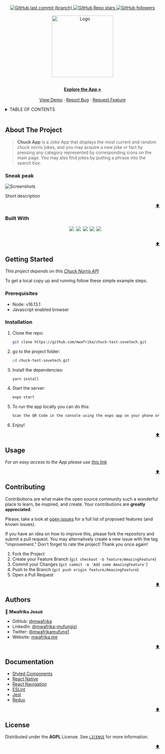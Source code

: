 <div id="top" align="center">
  <a href="https://github.com/mwafrika/chuck-test-sovetech">
    <img alt="GitHub last commit (branch)" src="https://img.shields.io/github/last-commit/mwafrika/chuck-test-sovetech/master?color=blue&style=flat-square">
  </a>
  <a href="https://github.com/mwafrika/chuck-test-sovetech">
    <img alt="GitHub Repo stars" src="https://img.shields.io/github/stars/mwafrika/chuck-test-sovetech?color=green&label=%E2%98%85%20stars%20&style=flat-square">
  </a>
  <a href="https://github.com/mwafrika">
    <img alt="GitHub followers" src="https://img.shields.io/github/followers/mwafrika?color=yellow&logo=github&style=flat-square">
  </a>
</div>

<br />

<div id="header" align="center">
  <a href="#">
    <img src="https://fac.img.pmdstatic.net/fit/http.3A.2F.2Fprd2-bone-image.2Es3-website-eu-west-1.2Eamazonaws.2Ecom.2Fprismamedia_people.2F2017.2F12.2F07.2F4cff230b-512f-4b1d-abbb-90bf253fa9f2.2Ejpeg/345x258/quality/80/crop-from/center/chuck-norris.jpeg" alt="Logo" width="200" height="200">
  </a>
  <p align="center">
    <br />
    <a href="https://res.cloudinary.com/ujuzi/video/upload/v1659475337/videos/XRecorder_Edited_02082022_225850_r5ujnr.mp4"
    target="_blank"><strong>Explore the App »</strong></a>
    <br />
    <br />
    <a href="https://res.cloudinary.com/ujuzi/video/upload/v1659475337/videos/XRecorder_Edited_02082022_225850_r5ujnr.mp4">View Demo</a>
    ·
    <a href="https://github.com/mwafrika/chuck-test-sovetech.git">Report Bug</a>
    ·
    <a href="https://github.com/mwafrika/chuck-test-sovetech.git/issues">Request Feature</a>
  </p>
</div>

<!-- TABLE OF CONTENTS -->
<details>
  <summary>TABLE OF CONTENTS</summary>
  <ol>
    <li>
      <a href="#about-the-project">About The Project</a>
      <ul>
        <li><a href="#Sneak peak">Sneak peak</a></li>
        <li><a href="#built-with">Built With</a></li>
      </ul>
    </li>
    <li>
      <a href="#getting-started">Getting Started</a>
      <ul>
        <li><a href="#prerequisites">Prerequisites</a></li>
        <li><a href="#installation">Installation</a></li>
      </ul>
    </li>
    <li><a href="#usage">Usage</a></li>
    <li><a href="#contributing">Contributing</a></li>
    <li><a href="#authors">Author</a></li>
    <li><a href="#acknowledgments">Documentation</a></li>
    <li><a href="#license">License</a></li>
  </ol>
</details>

<br />

<!-- ABOUT THE PROJECT -->

## About The Project

> **Chuck App** is a Joke App that displays the most current and random chuck norris jokes, and you may acquire a new joke or fact by pressing any category represented by corresponding icons on the main page. You may also find jokes by putting a phrase into the search box.

### Sneak peak

<img alt="Screenshots" src="#">
<p>Short description</p>
<p align="right"><a href="#top">⬆️</a></p>

### Built With

<ul style="display: flex; gap: 6px; justify-content: center">
<img src="https://img.shields.io/badge/react-%2320232a.svg?style=for-the-badge&logo=react&logoColor=%2361DAFB"/>
<img src="https://img.shields.io/badge/redux-%23593d88.svg?style=for-the-badge&logo=redux&logoColor=white"/>
<img src="https://img.shields.io/badge/react-native-%2320232a.svg?style=for-the-badge&logo=react-native&logoColor=%2361DAFB"/>
<img src="https://img.shields.io/badge/react-navigation-%2361DAFB.svg?style=for-the-badge&logo=react-navigation&logoColor=white"/>
<img src="https://img.shields.io/badge/styled-%2338B2AC.svg?style=for-the-badge&logo=styled-components&logoColor=white"/>
<br></br>
</ul>

<p align="right"><a href="#top">⬆️</a></p>

<!-- GETTING STARTED -->

## Getting Started

_This project depends on this [Chuck Norris API](https://api.chucknorris.io/)_

To get a local copy up and running follow these simple example steps.

### Prerequisites

- Node: v16.13.1
- Javascript enabled browser

### Installation

1. Clone the repo:
   ```sh
   git clone https://github.com/mwafrika/chuck-test-sovetech.git
   ```
2. go to the project folder:

   ```sh
   cd chuck-test-sovetech.git
   ```

3. Install the dependencies:

   ```sh
   yarn install
   ```

4. Start the server:

   ```sh
   expo start
   ```

5. To run the app locally you can do this:

   ```sh
   Scan the QR Code in the console using the expo app on your phone or your can use an android simulator on your computer if you have one.
   ```

6. Enjoy!

<p align="right"><a href="#top">⬆️</a></p>

<!-- USAGE EXAMPLES -->

## Usage

_For an easy access to the App please use [this link](#)_

<p align="right"><a href="#top">⬆️</a></p>

<!-- CONTRIBUTING -->

## Contributing

Contributions are what make the open source community such a wonderful place to learn, be inspired, and create. Your contributions are **greatly appreciated**.

Please, take a look at [open issues](https://github.com/mwafrika/chuck-test-sovetech/issues) for a full list of proposed features (and known issues).

If you have an idea on how to improve this, please fork the repository and submit a pull request. You may alternatively create a new issue with the tag "improvement."
Don't forget to rate the project! Thank you once again!

1. Fork the Project
2. Create your Feature Branch (`git checkout -b feature/AmazingFeature`)
3. Commit your Changes (`git commit -m 'Add some AmazingFeature'`)
4. Push to the Branch (`git push origin feature/AmazingFeature`)
5. Open a Pull Request

<p align="right"><a href="#top">⬆️</a></p>

<!-- AUTHORS -->

## Authors

👤 **Mwafrika Josué**

- GitHub: [@mwafrika](https://github.com/mwafrika)
- LinkedIn: [@mwafrika-mufungizi](https://linkedin.com/in/mwafrika-mufungizi)
- Twitter: [@mwafrikamufung1](https://twitter.com/mwafrikamufung1)
- Website: [mwafrika.me](https://mwafrika-portfolio-app.herokuapp.com/)

<p align="right"><a href="#top">⬆️</a></p>

<!-- ACKNOWLEDGMENTS -->

## Documentation

- [Styled Components](https://www.styled-components.com/)
- [React Native](https://reactnative.dev/)
- [React Navigation](https://reactnavigation.org/)
- [ESLint](https://eslint.org/)
- [Jest](https://jestjs.io/)
- [Redux](https://redux.js.org/)

<p align="right"><a href="#top">⬆️</a></p>

<!-- LICENSE -->

## License

Distributed under the **AGPL** License. See [`LICENSE`](./LICENSE) for more information.

<p align="right"><a href="#top">⬆️</a></p>
